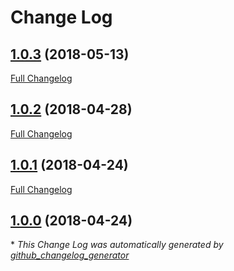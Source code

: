 # Change Log

## [1.0.3](https://github.com/gordonbanderson/Payment-Tools/tree/1.0.3) (2018-05-13)
[Full Changelog](https://github.com/gordonbanderson/Payment-Tools/compare/1.0.2...1.0.3)

## [1.0.2](https://github.com/gordonbanderson/Payment-Tools/tree/1.0.2) (2018-04-28)
[Full Changelog](https://github.com/gordonbanderson/Payment-Tools/compare/1.0.1...1.0.2)

## [1.0.1](https://github.com/gordonbanderson/Payment-Tools/tree/1.0.1) (2018-04-24)
[Full Changelog](https://github.com/gordonbanderson/Payment-Tools/compare/1.0.0...1.0.1)

## [1.0.0](https://github.com/gordonbanderson/Payment-Tools/tree/1.0.0) (2018-04-24)


\* *This Change Log was automatically generated by [github_changelog_generator](https://github.com/skywinder/Github-Changelog-Generator)*